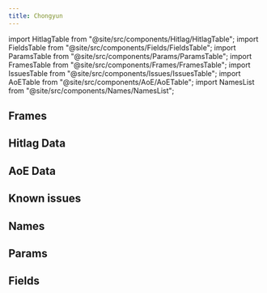 ```yaml
---
title: Chongyun
---
```


import HitlagTable from "@site/src/components/Hitlag/HitlagTable";
import FieldsTable from "@site/src/components/Fields/FieldsTable";
import ParamsTable from "@site/src/components/Params/ParamsTable";
import FramesTable from "@site/src/components/Frames/FramesTable";
import IssuesTable from "@site/src/components/Issues/IssuesTable";
import AoETable from "@site/src/components/AoE/AoETable";
import NamesList from "@site/src/components/Names/NamesList";

## Frames

<FramesTable item_key="chongyun" />

## Hitlag Data

<HitlagTable item_key="chongyun" />

## AoE Data

<AoETable item_key="chongyun" />

## Known issues

<IssuesTable item_key="chongyun" />

## Names

<NamesList item_key="chongyun" />

## Params

<ParamsTable item_key="chongyun" />

## Fields

<FieldsTable item_key="chongyun" />
